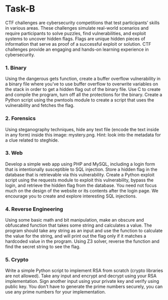 # Task-B


CTF challenges are cybersecurity competitions that test participants’ skills in various areas. These challenges simulate real-world scenarios and require participants to solve puzzles, find vulnerabilities, and exploit systems to uncover hidden flags. Flags are unique hidden pieces of information that serve as proof of a successful exploit or solution. CTF challenges provide an engaging and hands-on learning experience in cybersecurity.


### 1. Binary
Using the dangerous gets function, create a buffer overflow vulnerability in a binary file where you’ve to use buffer overflow to overwrite variables on the stack in order to get a hidden flag out of the binary file.
Use C to create and compile the program, turn off all the protections for the binary.
Create a Python script using the pwntools module to create a script that uses the vulnerability and fetches the flag.



### 2. Forensics
Using steganography techniques, hide any text file (encode the text inside in any form) inside this image: mystery.png.
Hint: look into the metadata for a clue related to steghide.



### 3. Web
Develop a simple web app using PHP and MySQL, including a login form that is intentionally susceptible to SQL injection.
Store a hidden flag in the database that is retrievable via this vulnerability.
Create a Python exploit script using the requests module to exploit this vulnerability, bypass the login, and retrieve the hidden flag from the database.
You need not focus much on the design of the website or its contents after the login page.
We encourage you to create and explore interesting SQL injections.



### 4. Reverse Engineering
Using some basic math and bit manipulation, make an obscure and obfuscated function that takes some string and calculates a value. The program should take any string as an input and use the function to calculate the value for the string, and will print out the flag only if it matches a hardcoded value in the program.
Using Z3 solver, reverse the function and find the secret string to see the flag.



### 5. Crypto
Write a simple Python script to implement RSA from scratch (crypto libraries are not allowed).
Take any input and encrypt and decrypt using your RSA implementation.
Sign another input using your private key and verify using public key.
You don't have to generate the prime numbers securely, you can use any prime numbers for your implementation.
